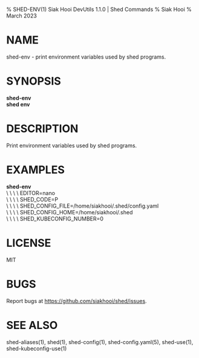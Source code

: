 % SHED-ENV(1) Siak Hooi DevUtils 1.1.0 | Shed Commands
% Siak Hooi
% March 2023

# NAME
shed-env - print environment variables used by shed programs.

# SYNOPSIS
**shed-env**\
**shed env**

# DESCRIPTION
Print environment variables used by shed programs.

# EXAMPLES
**shed-env**\
\ \ \ \  EDITOR=nano\
\ \ \ \  SHED_CODE=P\
\ \ \ \  SHED_CONFIG_FILE=/home/siakhooi/.shed/config.yaml\
\ \ \ \  SHED_CONFIG_HOME=/home/siakhooi/.shed\
\ \ \ \  SHED_KUBECONFIG_NUMBER=0

# LICENSE
MIT

# BUGS
Report bugs at https://github.com/siakhooi/shed/issues.

# SEE ALSO
shed-aliases(1), shed(1), shed-config(1), shed-config.yaml(5), shed-use(1), shed-kubeconfig-use(1)
